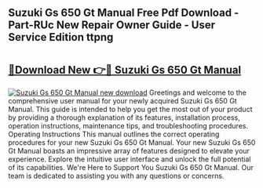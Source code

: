 ## Suzuki Gs 650 Gt Manual Free Pdf Download - Part-RUc New Repair Owner Guide - User Service Edition ttpng

# <h2><a href="http://bc4688.oget.top/?id=Suzuki+Gs+650+Gt+Manual">🔗Download New 👉🔴 Suzuki Gs 650 Gt Manual</a></h2>

[![Suzuki Gs 650 Gt Manual new download](https://i.imgur.com/5g1atiW.png)](http://bc4688.oget.top/?id=Suzuki+Gs+650+Gt+Manual)
Greetings and welcome to the comprehensive user manual for your newly acquired Suzuki Gs 650 Gt Manual. This guide is intended to help you get the most out of your product by providing a thorough explanation of its features, installation process, operation instructions, maintenance tips, and troubleshooting procedures. Operating Instructions This manual outlines the correct operating procedures for your new Suzuki Gs 650 Gt Manual. Your new Suzuki Gs 650 Gt Manual boasts an impressive array of features designed to elevate your experience. Explore the intuitive user interface and unlock the full potential of its capabilities. We're Here to Support You Suzuki Gs 650 Gt Manual. Our team is dedicated to assisting you with any questions or concerns.
